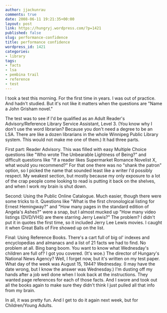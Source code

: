 ```yaml
---
author: jjackunrau
comments: true
date: 2008-06-11 19:21:35+00:00
layout: post
link: https://hungryj.wordpress.com/?p=1421
published: false
slug: performance-confidence
title: performance confidence
wordpress_id: 1421
categories:
- library
tags:
- facts
- lsa
- pembina trail
- reference
- test
---
```


I took a test this morning. For the first time in years. I was out of practice. And hadn't studied. But it's not like it matters when the questions are "Name a John Grisham novel."

The test was to see if I'd be qualified as an Adult Reader's Advisory/Reference Library Service Assistant, Level 3. (You know why I don't use the word librarian? Because you don't need a degree to be an LSA. There are like a dozen librarians in the whole Winnipeg Public Library system. This would not make me one of them.) It had three parts. 

First part: Reader Advisory. This was filled with easy Multiple Choice questions like "Who wrote The Unbearable Lightness of Being?" and difficult questions like "If a reader likes Supermarket Romance Novelist X, what would you recommend?" For that one there was no "shank the patron" option, so I picked the name that sounded least like a writer I'd possibly respect. My weakest section, but mostly because my only exposure to a lot of the crap people come looking to read is putting it back on the shelves, and when I work my brain is shut down.

Second: Using the Public Online Catalogue. Much easier, though there were some tricks to it. Questions like "What is the first chronological listing for Ernest Hemingway?" and "How many pages in the standard edition of Angela's Ashes?" were a snap, but I almost mucked up "How many video listings (DVD/VHS) are there starring Jerry Lewis?" The problem? I didn't put it in quotes the first time, so it included Jerry Lee Lewis movies. I caught it when Great Balls of Fire showed up on the list.

Final: Using Reference Books. There's a cart full of big ol' indexes and encyclopedias and almanacs and a list of 21 facts we had to find. No problem at all. Bing bang boom. You want to know what Wednesday's children are full of? I got you covered. (It's woe.) The director of Hungary's National News Agency? Well, I forget now, but it's written on my test paper. What day of the week was August 15, 1944? Wednesday. (I may have the date wrong, but I know the answer was Wednesday.) I'm dusting off my hands after a job well done when I look back at the instructions. They wanted page references for each of those facts. And I swore and took out all the books again to make sure they didn't think I just pulled all that info from my brain.

In all, it was pretty fun. And I get to do it again next week, but for Children/Young Adults.
